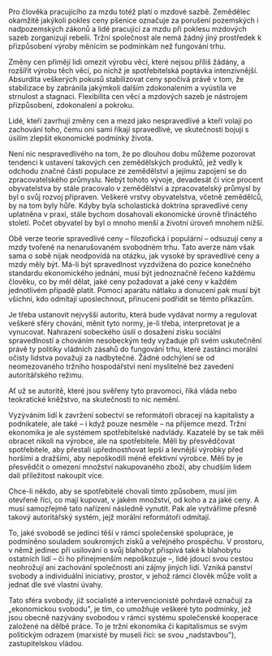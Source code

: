 Pro člověka pracujícího za mzdu totéž platí o mzdové sazbě. Zemědělec okamžitě jakýkoli pokles ceny pšenice označuje za porušení pozemských i nadpozemských zákonů a lidé pracující za mzdu při poklesu mzdových sazeb zorganizují rebelii. Tržní společnost ale nemá žádný jiný prostředek k přizpůsobení výroby měnícím se podmínkám než fungování trhu.

Změny cen přimějí lidi omezit výrobu věcí, které nejsou příliš žádány, a rozšířit výrobu těch věcí, po nichž je spotřebitelská poptávka intenzivnější. Absurdita veškerých pokusů stabilizovat ceny spočívá právě v tom, že stabilizace by zabránila jakýmkoli dalším zdokonalením a vyústila ve strnulost a stagnaci. Flexibilita cen věcí a mzdových sazeb je nástrojem přizpůsobení, zdokonalení a pokroku.

Lidé, kteří zavrhují změny cen a mezd jako nespravedlivé a kteří volají po zachování toho, čemu oni sami říkají spravedlivé, ve skutečnosti bojují s úsilím zlepšit ekonomické podmínky života.

Není nic nespravedlivého na tom, že po dlouhou dobu můžeme pozorovat tendenci k ustavení takových cen zemědělských produktů, jež vedly k odchodu značné části populace ze zemědělství a jejímu zapojení se do zpracovatelského průmyslu. Nebýt tohoto vývoje, devadesát či více procent obyvatelstva by stále pracovalo v zemědělství a zpracovatelský průmysl by byl o svůj rozvoj připraven. Veškeré vrstvy obyvatelstva, včetně zemědělců, by na tom byly hůře. Kdyby byla scholastická doktrína spravedlivé ceny uplatněna v praxi, stále bychom dosahovali ekonomické úrovně třináctého století. Počet obyvatel by byl o mnoho menší a životní úroveň mnohem nižší.

Obě verze teorie spravedlivé ceny – filozofická i populární – odsuzují ceny a mzdy tvořené na nenarušovaném svobodném trhu. Tato averze nám však sama o sobě nijak neodpovídá na otázku, jak vysoké by spravedlivé ceny a mzdy měly být. Má-li být spravedlnost vyzdvižena do pozice konečného standardu ekonomického jednání, musí být jednoznačně řečeno každému člověku, co by měl dělat, jaké ceny požadovat a jaké ceny v každém jednotlivém případě platit. Pomocí aparátu nátlaku a donucení pak musí být všichni, kdo odmítají uposlechnout, přinuceni podřídit se těmto příkazům.

Je třeba ustanovit nejvyšší autoritu, která bude vydávat normy a regulovat veškeré sféry chování, měnit tyto normy, je-li třeba, interpretovat je a vynucovat. Nahrazení sobeckého úsilí o dosažení zisku sociální spravedlností a chováním nesobeckým tedy vyžaduje při svém uskutečnění právě ty politiky vládních zásahů do fungování trhu, které zastánci morální očisty lidstva považují za nadbytečné. Žádné odchýlení se od neomezovaného tržního hospodářství není myslitelné bez zavedení autoritářského režimu.

Ať už se autoritě, které jsou svěřeny tyto pravomoci, říká vláda nebo teokratické kněžstvo, na skutečnosti to nic nemění.

Vyzýváním lidí k zavržení sobectví se reformátoři obracejí na kapitalisty a podnikatele, ale také – i když pouze nesměle – na příjemce mezd. Tržní ekonomika je ale systémem spotřebitelské nadvlády. Kazatelé by se tak měli obracet nikoli na výrobce, ale na spotřebitele. Měli by přesvědčovat spotřebitele, aby přestali upřednostňovat lepší a levnější výrobky před horšími a dražšími, aby nepoškodili méně efektivní výrobce. Měli by je přesvědčit o omezení množství nakupovaného zboží, aby chudším lidem dali příležitost nakoupit více.

Chce-li někdo, aby se spotřebitelé chovali tímto způsobem, musí jim otevřeně říci, co mají kupovat, v jakém množství, od koho a za jaké ceny. A musí samozřejmě tato nařízení následně vynutit. Pak ale vytváříme přesně takový autoritářský systém, jejž morální reformátoři odmítají.

To, jaké svobodě se jedinci těší v rámci společenské spolupráce, je podmíněno souladem soukromých zisků a veřejného prospěchu. V prostoru, v němž jedinec při usilování o svůj blahobyt přispívá také k blahobytu ostatních lidí – či ho přinejmenším nepoškozuje –, lidé jdoucí svou cestou neohrožují ani zachování společnosti ani zájmy jiných lidí. Vzniká panství svobody a individuální iniciativy, prostor, v jehož rámci člověk může volit a jednat dle své vlastní úvahy.

Tato sféra svobody, již socialisté a intervencionisté pohrdavě označují za „ekonomickou svobodu", je tím, co umožňuje veškeré tyto podmínky, jež jsou obecně nazývány svobodou v rámci systému společenské kooperace založené na dělbě práce. To je tržní ekonomika či kapitalismus se svým politickým odrazem (marxisté by museli říci: se svou „nadstavbou"), zastupitelskou vládou.